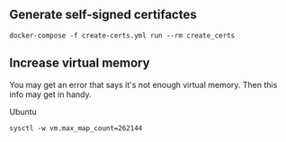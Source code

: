 ## Generate self-signed certifactes

```
docker-compose -f create-certs.yml run --rm create_certs
```
## Increase virtual memory
You may get an error that says it's not enough virtual memory. Then this info may get in handy.

Ubuntu

```
sysctl -w vm.max_map_count=262144
```